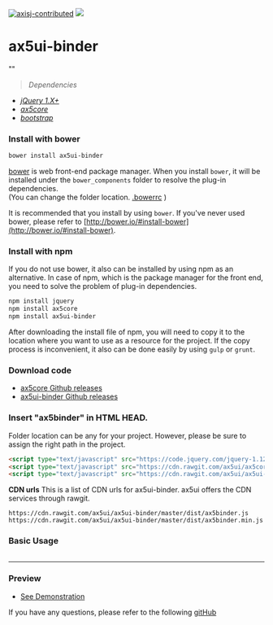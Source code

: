 [![axisj-contributed](https://img.shields.io/badge/AXISJ.com-Contributed-green.svg)](https://github.com/axisj) ![](https://img.shields.io/badge/Seowoo-Mondo&Thomas-red.svg)

# ax5ui-binder
""

> *Dependencies*
* _[jQuery 1.X+](http://jquery.com/)_
* _[ax5core](http://ax5.io/ax5core)_
* _[bootstrap](http://getbootstrap.com/)_


### Install with bower
```sh
bower install ax5ui-binder
```
[bower](http://bower.io/#install-bower) is web front-end package manager.
When you install `bower`, it will be installed under the `bower_components` folder to resolve the plug-in dependencies.  
(You can change the folder location. [.bowerrc](http://bower.io/docs/config/#bowerrc-specification) )

It is recommended that you install by using `bower`. 
If you've never used bower, please refer to [http://bower.io/#install-bower](http://bower.io/#install-bower).

### Install with npm
If you do not use bower, it also can be installed by using npm as an alternative.
In case of npm, which is the package manager for the front end, you need to solve the problem of plug-in dependencies.

```sh
npm install jquery
npm install ax5core
npm install ax5ui-binder
```

After downloading the install file of npm, you will need to copy it to the location where you want to use as a resource for the project.
If the copy process is inconvenient, it also can be done easily by using `gulp` or `grunt`.

### Download code
- [ax5core Github releases](https://github.com/ax5ui/ax5core/releases)
- [ax5ui-binder Github releases](https://github.com/ax5ui/ax5ui-binder/releases)

### Insert "ax5binder" in HTML HEAD.
Folder location can be any for your project. However, please be sure to assign the right path in the project.

```html
<script type="text/javascript" src="https://code.jquery.com/jquery-1.12.3.min.js"></script>
<script type="text/javascript" src="https://cdn.rawgit.com/ax5ui/ax5core/master/dist/ax5core.min.js"></script>
<script type="text/javascript" src="https://cdn.rawgit.com/ax5ui/ax5ui-binder/master/dist/ax5binder.min.js"></script>
```

**CDN urls**
This is a list of CDN urls for ax5ui-binder. ax5ui offers the CDN services through rawgit.
```
https://cdn.rawgit.com/ax5ui/ax5ui-binder/master/dist/ax5binder.js
https://cdn.rawgit.com/ax5ui/ax5ui-binder/master/dist/ax5binder.min.js
```

### Basic Usage
```js

```

- - -


### Preview
- [See Demonstration](http://ax5.io/ax5ui-binder/demo/index.html)

If you have any questions, please refer to the following [gitHub](https://github.com/ax5ui/ax5ui-kernel)